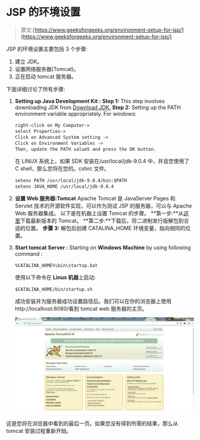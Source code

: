 # JSP 的环境设置

> 原文:[https://www.geeksforgeeks.org/environment-setup-for-jsp/](https://www.geeksforgeeks.org/environment-setup-for-jsp/)

JSP 的环境设置主要包括 3 个步骤:

1.  建立 JDK。
2.  设置网络服务器(Tomcat)。
3.  正在启动 tomcat 服务器。

下面详细讨论了所有步骤:

1.  **Setting up Java Development Kit :**
    **Step 1:** This step involves downloading JDK from [Download JDK.](http://www.oracle.com/technetwork/java/javase/downloads/index.html)
    **Step 2:** Setting up the PATH environment variable appropriately. For windows:

    ```
    right-click on My Computer->
    select Properties->
    Click on Advanced System setting ->
    Click on Environment Variables ->
    Then, update the PATH value5 and press the OK button.

    ```

    在 LINUX 系统上，如果 SDK 安装在/usr/local/jdk-9.0.4 中，并且您使用了 C shell，那么您将在您的。cshrc 文件。

    ```
    setenv PATH /usr/local/jdk-9.0.4/bin:$PATH
    setenv JAVA_HOME /usr/local/jdk-9.0.4

    ```

2.  **设置 Web 服务器:Tomcat**
    Apache Tomcat 是 JavaServer Pages 和 Servlet 技术的开源软件实现，可以作为测试 JSP 的服务器，可以与 Apache Web 服务器集成。
    以下是在机器上设置 Tomcat 的步骤。
    **第一步:**从[这里](https://tomcat.apache.org/)下载最新版本的 Tomcat。
    **第二步:**下载后，将二进制发行版解包到合适的位置。
    **步骤 3:** 解包后创建 CATALINA_HOME 环境变量，指向相同的位置。

3.  **Start tomcat Server :**
    Starting on **Windows Machine** by using following command :

    ```
    %CATALINA_HOME%\bin\startup.bat

    ```

    使用以下命令在 **Linux 机器**上启动:

    ```
    $CATALINA_HOME/bin/startup.sh

    ```

    成功安装并为服务器成功设置路径后。我们可以在你的浏览器上使用 http://localhost:8080/看到 tomcat web 服务器的主页。

    ![](img/ec07440ba9ff8f0d8927c39d3d944f6d.png)

这是您将在浏览器中看到的最后一页。如果您没有得到所需的结果，那么从 tomcat 安装过程重新开始。